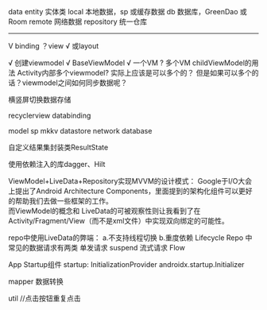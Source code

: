 data
    entity 实体类
    local 本地数据，sp 或缓存数据
    db 数据库，GreenDao 或 Room
    remote 网络数据
    repository 统一仓库



------------------------------------------------------------------------
V binding
？view
√ 或layout

√ 创建viewmodel
√ BaseViewModel
√ 一个VM
? 多个VM  childViewModel的用法
Activity内部多个viewmodel? 实际上应该是可以多个的？
但是如果可以多个的话？viewmodel之间如何同步数据呢？

横竖屏切换数据存储

recyclerview databinding

model
  sp mkkv datastore
  network
  database

自定义结果集封装类ResultState

使用依赖注入的库dagger、Hilt

ViewModel+LiveData+Repository实现MVVM的设计模式：
Google于I/O大会上提出了Android Architecture Components，里面提到的架构化组件可以更好的帮助我们去做一些框架的工作。  
而ViewModel的概念和 LiveData的可被观察性则让我看到了在Activity/Fragment/View（而不是xml文件）中实现双向绑定的可能性。

repo中使用LiveData的弊端：
a.不支持线程切换
b.重度依赖 Lifecycle
Repo 中常见的数据请求有两类
    单发请求 suspend
    流式请求 Flow

App Startup组件
startup: InitializationProvider androidx.startup.Initializer

mapper 数据转换

util
//点击按钮重复点击

